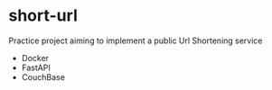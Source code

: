# short-url

Practice project aiming to implement a public Url Shortening service


* Docker
* FastAPI
* CouchBase
